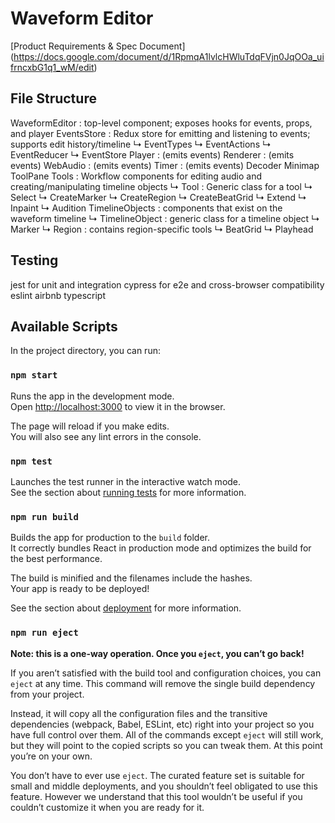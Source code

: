 # Waveform Editor

[Product Requirements & Spec Document]
(https://docs.google.com/document/d/1RpmqA1lvlcHWluTdqFVjn0JqOOa_uifrncxbG1q1_wM/edit)

## File Structure

WaveformEditor : top-level component; exposes hooks for events, props, and player
EventsStore : Redux store for emitting and listening to events; supports edit history/timeline
	↳ EventTypes
    ↳ EventActions
    ↳ EventReducer
    ↳ EventStore
Player : (emits events)
Renderer : (emits events)
WebAudio : (emits events)
Timer :  (emits events)
Decoder 
Minimap
ToolPane
Tools : Workflow components for editing audio and creating/manipulating timeline objects
    ↳ Tool	: Generic class for a tool
    ↳ Select
    ↳ CreateMarker
    ↳ CreateRegion
    ↳ CreateBeatGrid
    ↳ Extend
    ↳ Inpaint
    ↳ Audition
TimelineObjects : components that exist on the waveform timeline 
    ↳ TimelineObject : generic class for a timeline object
    ↳ Marker
    ↳ Region : contains region-specific tools
    ↳ BeatGrid
    ↳ Playhead

## Testing

jest for unit and integration
cypress for e2e and cross-browser compatibility
eslint airbnb typescript 

## Available Scripts

In the project directory, you can run:

### `npm start`

Runs the app in the development mode.\
Open [http://localhost:3000](http://localhost:3000) to view it in the browser.

The page will reload if you make edits.\
You will also see any lint errors in the console.

### `npm test`

Launches the test runner in the interactive watch mode.\
See the section about [running tests](https://facebook.github.io/create-react-app/docs/running-tests) for more information.

### `npm run build`

Builds the app for production to the `build` folder.\
It correctly bundles React in production mode and optimizes the build for the best performance.

The build is minified and the filenames include the hashes.\
Your app is ready to be deployed!

See the section about [deployment](https://facebook.github.io/create-react-app/docs/deployment) for more information.

### `npm run eject`

**Note: this is a one-way operation. Once you `eject`, you can’t go back!**

If you aren’t satisfied with the build tool and configuration choices, you can `eject` at any time. This command will remove the single build dependency from your project.

Instead, it will copy all the configuration files and the transitive dependencies (webpack, Babel, ESLint, etc) right into your project so you have full control over them. All of the commands except `eject` will still work, but they will point to the copied scripts so you can tweak them. At this point you’re on your own.

You don’t have to ever use `eject`. The curated feature set is suitable for small and middle deployments, and you shouldn’t feel obligated to use this feature. However we understand that this tool wouldn’t be useful if you couldn’t customize it when you are ready for it.